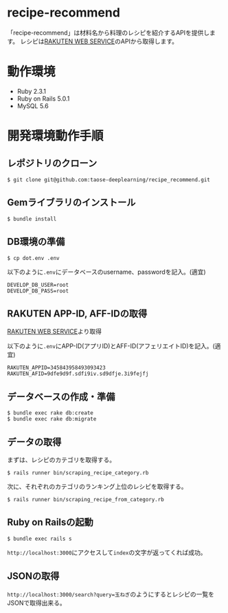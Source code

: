 # recipe-recommend

「recipe-recommend」は材料名から料理のレシピを紹介するAPIを提供します。
レシピは[RAKUTEN WEB SERVICE](http://webservice.rakuten.co.jp/)のAPIから取得します。

# 動作環境

- Ruby 2.3.1
- Ruby on Rails 5.0.1
- MySQL 5.6

# 開発環境動作手順

## レポジトリのクローン

```
$ git clone git@github.com:taose-deeplearning/recipe_recommend.git
```

## Gemライブラリのインストール

```
$ bundle install
```

## DB環境の準備

```
$ cp dot.env .env
```

以下のように`.env`にデータベースのusername、passwordを記入。(適宜)

```
DEVELOP_DB_USER=root
DEVELOP_DB_PASS=root
```

## RAKUTEN APP-ID, AFF-IDの取得

[RAKUTEN WEB SERVICE](http://webservice.rakuten.co.jp/)より取得

以下のように`.env`にAPP-ID(アプリID)とAFF-ID(アフェリエイトID)を記入。(適宜)

```
RAKUTEN_APPID=345843958493093423
RAKUTEN_AFID=9dfe9d9f.sdfi9iv.sd9dfje.3i9fejfj
```

## データベースの作成・準備

```
$ bundle exec rake db:create
$ bundle exec rake db:migrate
```

## データの取得

まずは、レシピのカテゴリを取得する。

```
$ rails runner bin/scraping_recipe_category.rb
```

次に、それぞれのカテゴリのランキング上位のレシピを取得する。

```
$ rails runner bin/scraping_recipe_from_category.rb
```

## Ruby on Railsの起動

```
$ bundle exec rails s
```

`http://localhost:3000`にアクセスして`index`の文字が返ってくれば成功。

## JSONの取得

`http://localhost:3000/search?query=玉ねぎ`のようにするとレシピの一覧をJSONで取得出来る。

